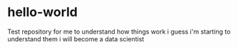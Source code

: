 # hello-world
Test repository for me to understand how things work
i guess i'm starting to understand them
i will become a data scientist

